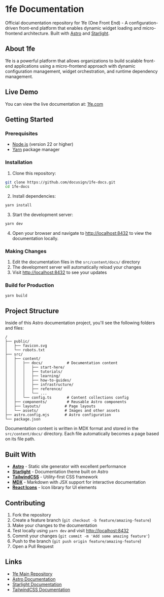 # 1fe Documentation

Official documentation repository for 1fe (One Front End) - A configuration-driven front-end platform that enables dynamic widget loading and micro-frontend architecture. Built with [Astro](https://astro.build) and [Starlight](https://starlight.astro.build).

## About 1fe

1fe is a powerful platform that allows organizations to build scalable front-end applications using a micro-frontend approach with dynamic configuration management, widget orchestration, and runtime dependency management.

## Live Demo

You can view the live documentation at: [1fe.com](https://1fe.com)

## Getting Started

### Prerequisites

- [Node.js](https://nodejs.org/) (version 22 or higher)
- [Yarn](https://yarnpkg.com/) package manager

### Installation

1. Clone this repository:

```bash
git clone https://github.com/docusign/1fe-docs.git
cd 1fe-docs
```

2. Install dependencies:

```bash
yarn install
```

3. Start the development server:

```bash
yarn dev
```

4. Open your browser and navigate to [http://localhost:8432](http://localhost:8432) to view the documentation locally.

### Making Changes

1. Edit the documentation files in the `src/content/docs/` directory
2. The development server will automatically reload your changes
3. Visit [http://localhost:8432](http://localhost:8432) to see your updates

### Build for Production

```bash
yarn build
```

## Project Structure

Inside of this Astro documentation project, you'll see the following folders and files:

```text
/
├── public/
│   ├── favicon.svg
│   └── robots.txt
├── src/
│   ├── content/
│   │   ├── docs/           # Documentation content
│   │   │   ├── start-here/
│   │   │   ├── tutorials/
│   │   │   ├── learning/
│   │   │   ├── how-to-guides/
│   │   │   ├── infrastructure/
│   │   │   ├── reference/
│   │   │   └── ...
│   │   └── config.ts       # Content collections config
│   ├── components/         # Reusable Astro components
│   ├── layouts/           # Page layouts
│   └── assets/            # Images and other assets
├── astro.config.mjs       # Astro configuration
└── package.json
```

Documentation content is written in MDX format and stored in the `src/content/docs/` directory. Each file automatically becomes a page based on its file path.

## Built With

- **[Astro](https://astro.build)** - Static site generator with excellent performance
- **[Starlight](https://starlight.astro.build)** - Documentation theme built on Astro
- **[TailwindCSS](https://tailwindcss.com)** - Utility-first CSS framework
- **[MDX](https://mdxjs.com)** - Markdown with JSX support for interactive documentation
- **[React Icons](https://react-icons.github.io/react-icons/)** - Icon library for UI elements

## Contributing

1. Fork the repository
2. Create a feature branch (`git checkout -b feature/amazing-feature`)
3. Make your changes to the documentation
4. Test locally using `yarn dev` and visit [http://localhost:8432](http://localhost:8432)
5. Commit your changes (`git commit -m 'Add some amazing feature'`)
6. Push to the branch (`git push origin feature/amazing-feature`)
7. Open a Pull Request

## Links

- [1fe Main Repository](https://github.com/docusign/1fe)
- [Astro Documentation](https://docs.astro.build)
- [Starlight Documentation](https://starlight.astro.build)
- [TailwindCSS Documentation](https://tailwindcss.com/docs)
